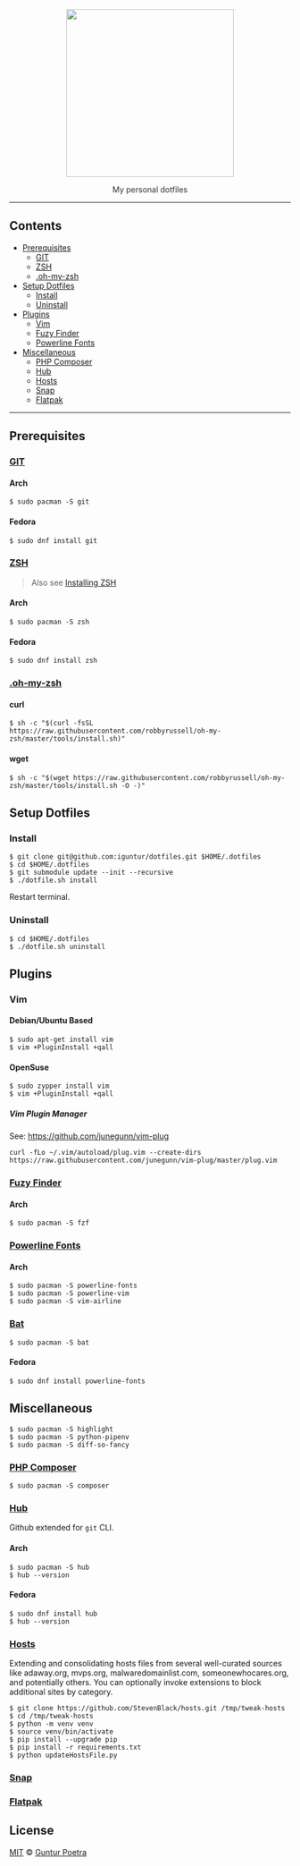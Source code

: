 <div align='center'>
	<img src='https://dotfiles.github.io/images/dotfiles-logo.png' width='300px'>
	<p style='color: #333333'>My personal dotfiles</p>
</div>

---

## Contents <!-- omit in toc -->

- [Prerequisites](#prerequisites)
  - [GIT](#git)
  - [ZSH](#zsh)
  - [.oh-my-zsh](#oh-my-zsh)
- [Setup Dotfiles](#setup-dotfiles)
  - [Install](#install)
  - [Uninstall](#uninstall)
- [Plugins](#plugins)
  - [Vim](#vim)
  - [Fuzy Finder](#fuzy-finder)
  - [Powerline Fonts](#powerline-fonts)
- [Miscellaneous](#miscellaneous)
  - [PHP Composer](#php-composer)
  - [Hub](#hub)
  - [Hosts](#hosts)
  - [Snap](#snap)
  - [Flatpak](#flatpak)

---

## Prerequisites

### [GIT](https://git-scm.com)

#### Arch <!-- omit in toc -->

```console
$ sudo pacman -S git
```

#### Fedora <!-- omit in toc -->

```console
$ sudo dnf install git
```

### [ZSH](https://www.zsh.org)

> Also see [Installing ZSH](https://github.com/robbyrussell/oh-my-zsh/wiki/Installing-ZSH)

#### Arch <!-- omit in toc -->

```console
$ sudo pacman -S zsh
```

#### Fedora <!-- omit in toc -->

```console
$ sudo dnf install zsh
```

### [.oh-my-zsh](https://github.com/robbyrussell/oh-my-zsh)

#### curl <!-- omit in toc -->

```console
$ sh -c "$(curl -fsSL https://raw.githubusercontent.com/robbyrussell/oh-my-zsh/master/tools/install.sh)"
```

#### wget <!-- omit in toc -->

```console
$ sh -c "$(wget https://raw.githubusercontent.com/robbyrussell/oh-my-zsh/master/tools/install.sh -O -)"
```

## Setup Dotfiles

### Install

```console
$ git clone git@github.com:iguntur/dotfiles.git $HOME/.dotfiles
$ cd $HOME/.dotfiles
$ git submodule update --init --recursive
$ ./dotfile.sh install
```

Restart terminal.

### Uninstall

```console
$ cd $HOME/.dotfiles
$ ./dotfile.sh uninstall
```

## Plugins

### Vim

#### Debian/Ubuntu Based <!-- omit in toc -->

```console
$ sudo apt-get install vim
$ vim +PluginInstall +qall
```

#### OpenSuse <!-- omit in toc -->

```console
$ sudo zypper install vim
$ vim +PluginInstall +qall
```

##### Vim Plugin Manager <!-- omit in toc -->

See: https://github.com/junegunn/vim-plug

```console
curl -fLo ~/.vim/autoload/plug.vim --create-dirs https://raw.githubusercontent.com/junegunn/vim-plug/master/plug.vim
```

### [Fuzy Finder](https://github.com/junegunn/fzf)

#### Arch <!-- omit in toc -->

```console
$ sudo pacman -S fzf
```

### [Powerline Fonts](https://github.com/powerline/fonts)

#### Arch <!-- omit in toc -->

```console
$ sudo pacman -S powerline-fonts
$ sudo pacman -S powerline-vim
$ sudo pacman -S vim-airline
```

### [Bat](https://github.com/sharkdp/bat) <!-- omit in toc -->

```console
$ sudo pacman -S bat
```

#### Fedora <!-- omit in toc -->

```console
$ sudo dnf install powerline-fonts
```

## Miscellaneous

```console
$ sudo pacman -S highlight
$ sudo pacman -S python-pipenv
$ sudo pacman -S diff-so-fancy
```

### [PHP Composer](https://getcomposer.org/)

```console
$ sudo pacman -S composer
```

### [Hub](https://github.com/github/hub)

Github extended for `git` CLI.

#### Arch <!-- omit in toc -->

```console
$ sudo pacman -S hub
$ hub --version
```

#### Fedora <!-- omit in toc -->

```console
$ sudo dnf install hub
$ hub --version
```

### [Hosts](https://github.com/StevenBlack/hosts)

Extending and consolidating hosts files from several well-curated sources like adaway.org, mvps.org, malwaredomainlist.com, someonewhocares.org, and potentially others. You can optionally invoke extensions to block additional sites by category.

```console
$ git clone https://github.com/StevenBlack/hosts.git /tmp/tweak-hosts
$ cd /tmp/tweak-hosts
$ python -m venv venv
$ source venv/bin/activate
$ pip install --upgrade pip
$ pip install -r requirements.txt
$ python updateHostsFile.py
```

### [Snap](https://snapcraft.io)

### [Flatpak](https://flatpak.org/)

## License <!-- omit in toc -->

[MIT](https://opensource.org/licenses/MIT) © [Guntur Poetra](https://github.com/iguntur)
